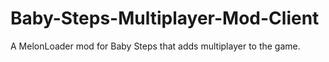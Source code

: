 # Baby-Steps-Multiplayer-Mod-Client
A MelonLoader mod for Baby Steps that adds multiplayer to the game.
